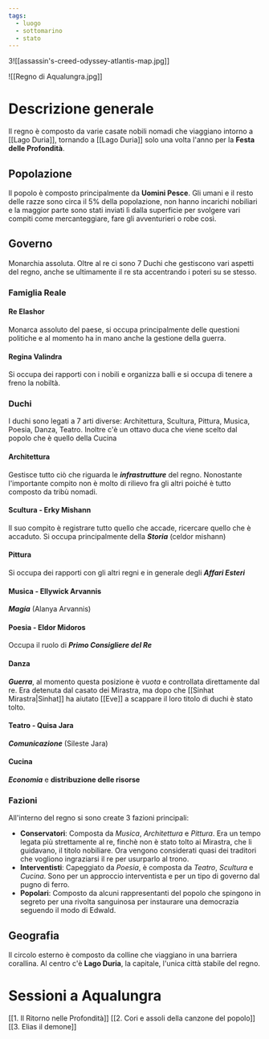 ```yaml
---
tags:
  - luogo
  - sottomarino
  - stato
---
```

3![[assassin's-creed-odyssey-atlantis-map.jpg]]

![[Regno di Aqualungra.jpg]]

# Descrizione generale
Il regno è composto da varie casate nobili nomadi che viaggiano intorno a [[Lago Duria]], tornando a [[Lago Duria]] solo una volta l'anno per la **Festa delle Profondità**.

## Popolazione
Il popolo è composto principalmente da **Uomini Pesce**. Gli umani e il resto delle razze sono circa il 5% della popolazione, non hanno incarichi nobiliari e la maggior parte sono stati inviati lì dalla superficie per svolgere vari compiti come mercanteggiare, fare gli avventurieri o robe così.

## Governo
Monarchia assoluta.
Oltre al re ci sono 7 Duchi che gestiscono vari aspetti del regno, anche se ultimamente il re sta accentrando i poteri su se stesso.

### Famiglia Reale
#### Re Elashor
Monarca assoluto del paese, si occupa principalmente delle questioni politiche e al momento ha in mano anche la gestione della guerra.

#### Regina Valindra
Si occupa dei rapporti con i nobili e organizza balli e si occupa di tenere a freno la nobiltà.

### Duchi
I duchi sono legati a 7 arti diverse: Architettura, Scultura, Pittura, Musica, Poesia, Danza, Teatro. Inoltre c'è un ottavo duca che viene scelto dal popolo che è quello della Cucina
#### Architettura
Gestisce tutto ciò che riguarda le ***infrastrutture*** del regno. Nonostante l'importante compito non è molto di rilievo fra gli altri poiché è tutto composto da tribù nomadi.

#### Scultura - Erky Mishann
Il suo compito è registrare tutto quello che accade, ricercare quello che è accaduto. Si occupa principalmente della ***Storia***
(celdor mishann)

#### Pittura
Si occupa dei rapporti con gli altri regni e in generale degli ***Affari Esteri***

#### Musica - Ellywick Arvannis
***Magia***
(Alanya Arvannis)

#### Poesia - Eldor Midoros
Occupa il ruolo di ***Primo Consigliere del Re***

#### Danza
***Guerra***, al momento questa posizione è *vuota* e controllata direttamente dal re. Era detenuta dal casato dei Mirastra, ma dopo che [[Sinhat Mirastra|Sinhat]] ha aiutato [[Eve]] a scappare il loro titolo di duchi è stato tolto.

#### Teatro - Quisa Jara
***Comunicazione***
(Sileste Jara)

#### Cucina
***Economia*** e **distribuzione delle risorse**

### Fazioni
All'interno del regno si sono create 3 fazioni principali:
- **Conservatori**: Composta da *Musica*, *Architettura* e *Pittura*. Era un tempo legata più strettamente al re, finchè non è stato tolto ai Mirastra, che li guidavano, il titolo nobiliare. Ora vengono considerati quasi dei traditori che vogliono ingraziarsi il re per usurparlo al trono.
- **Interventisti**: Capeggiato da *Poesia*, è composta da *Teatro*, *Scultura* e *Cucina*. Sono per un approccio interventista e per un tipo di governo dal pugno di ferro.  
- **Popolari**: Composto da alcuni rappresentanti del popolo che spingono in segreto per una rivolta sanguinosa per instaurare una democrazia seguendo il modo di Edwald.

## Geografia
Il circolo esterno è composto da colline che viaggiano in una barriera corallina. Al centro c'è **Lago Duria**, la capitale, l'unica città stabile del regno. 

# Sessioni a Aqualungra
[[1. Il Ritorno nelle Profondità]]
[[2. Cori e assoli della canzone del popolo]]
[[3. Elias il demone]]

